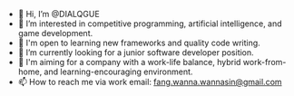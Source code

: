 - 👋 Hi, I’m @DIALQGUE
- 👀 I’m interested in competitive programming, artificial intelligence, and game development.
- 📖 I'm open to learning new frameworks and quality code writing.
- 🌱 I’m currently looking for a junior software developer position.
- 💞️ I'm aiming for a company with a work-life balance, hybrid work-from-home, and learning-encouraging environment.
- 📫 How to reach me via work email: fang.wanna.wannasin@gmail.com

<!---
DIALQGUE/DIALQGUE is a ✨ special ✨ repository because its `README.md` (this file) appears on your GitHub profile.
You can click the Preview link to take a look at your changes.
--->
